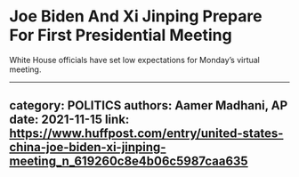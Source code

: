 # Joe Biden And Xi Jinping Prepare For First Presidential Meeting

White House officials have set low expectations for Monday’s virtual meeting.

---
category: POLITICS
authors: Aamer Madhani, AP
date: 2021-11-15
link: https://www.huffpost.com/entry/united-states-china-joe-biden-xi-jinping-meeting_n_619260c8e4b06c5987caa635
---
